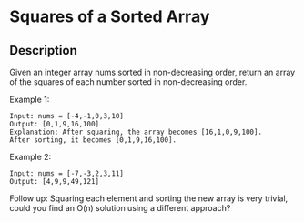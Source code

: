 # Squares of a Sorted Array
## Description

Given an integer array nums sorted in non-decreasing order, return an array of the squares of each number sorted in non-decreasing order.
 
Example 1:

```
Input: nums = [-4,-1,0,3,10]
Output: [0,1,9,16,100]
Explanation: After squaring, the array becomes [16,1,0,9,100].
After sorting, it becomes [0,1,9,16,100].
```

Example 2:

```
Input: nums = [-7,-3,2,3,11]
Output: [4,9,9,49,121]
```

Follow up: Squaring each element and sorting the new array is very trivial, could you find an O(n) solution using a different approach?